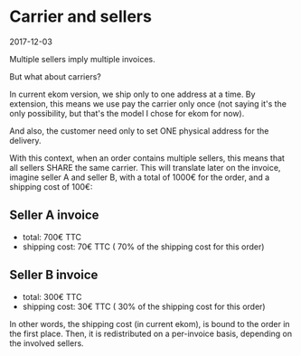 Carrier and sellers
======================
2017-12-03





Multiple sellers imply multiple invoices.

But what about carriers?


In current ekom version, we ship only to one address at a time.
By extension, this means we use pay the carrier only once (not saying it's the only possibility, but that's the model
I chose for ekom for now).

And also, the customer need only to set ONE physical address for the delivery.


With this context, when an order contains multiple sellers, this means that all sellers SHARE the same carrier.
This will translate later on the invoice, imagine seller A and seller B, with a total of 1000€ for the order, 
and a shipping cost of 100€:


Seller A invoice
------------------
- total: 700€ TTC
- shipping cost: 70€ TTC ( 70% of the shipping cost for this order)

Seller B invoice
------------------
- total: 300€ TTC
- shipping cost: 30€ TTC ( 30% of the shipping cost for this order)



In other words, the shipping cost (in current ekom), is bound to the order in the first place.
Then, it is redistributed on a per-invoice basis, depending on the involved sellers.
 

   

